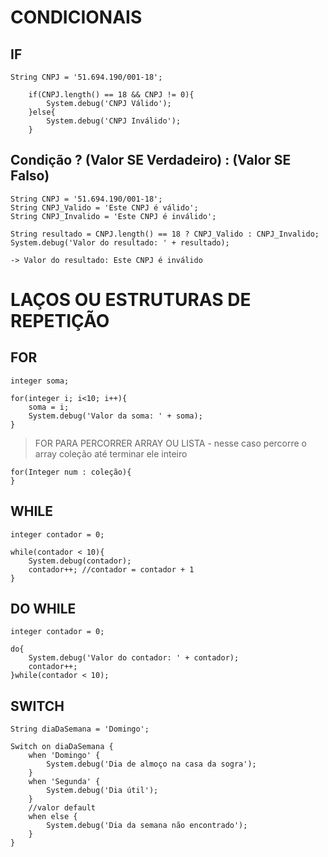 # CONDICIONAIS

## IF
```
String CNPJ = '51.694.190/001-18';
    	
    if(CNPJ.length() == 18 && CNPJ != 0){
        System.debug('CNPJ Válido');
    }else{
        System.debug('CNPJ Inválido');
    }
```

## Condição ? (Valor SE Verdadeiro) : (Valor SE Falso)
```
String CNPJ = '51.694.190/001-18';
String CNPJ_Valido = 'Este CNPJ é válido';
String CNPJ_Invalido = 'Este CNPJ é inválido';

String resultado = CNPJ.length() == 18 ? CNPJ_Valido : CNPJ_Invalido;
System.debug('Valor do resultado: ' + resultado);

-> Valor do resultado: Este CNPJ é inválido
```

# LAÇOS OU ESTRUTURAS DE REPETIÇÃO

## FOR
```
integer soma;

for(integer i; i<10; i++){
    soma = i;
    System.debug('Valor da soma: ' + soma);
}
```

> FOR PARA PERCORRER ARRAY OU LISTA - nesse caso percorre o array coleção até terminar ele inteiro

```
for(Integer num : coleção){
}
```

## WHILE
```
integer contador = 0;

while(contador < 10){
	System.debug(contador);
	contador++; //contador = contador + 1
}
```

## DO WHILE
```
integer contador = 0;

do{
	System.debug('Valor do contador: ' + contador);
	contador++;
}while(contador < 10);
```

## SWITCH

```
String diaDaSemana = 'Domingo';

Switch on diaDaSemana {
	when 'Domingo' {
		System.debug('Dia de almoço na casa da sogra');
	}
	when 'Segunda' {
		System.debug('Dia útil');
	}
	//valor default
	when else {
		System.debug('Dia da semana não encontrado');
	}
}
```